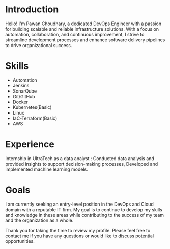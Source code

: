 # Introduction
Hello! I'm Pawan Choudhary, a dedicated DevOps Engineer with a passion for building scalable and reliable infrastructure solutions. With a focus on automation, collaboration, and continuous improvement, I strive to streamline development processes and enhance software delivery pipelines to drive organizational success.


# Skills
* Automation
* Jenkins
* SonarQube
* Git/GitHub
* Docker
* Kubernetes(Basic)
* Linux
* IaC-Terraform(Basic)
* AWS


# Experience
Internship in UltraTech as a data analyst : Conducted data analysis and provided insights to support decision-making processes, Developed and implemented machine learning models.

# Goals
I am currently seeking an entry-level position in the DevOps and Cloud domain with a reputable IT firm. My goal is to continue to develop my skills and knowledge in these areas while contributing to the success of my team and the organization as a whole.

Thank you for taking the time to review my profile. Please feel free to contact me if you have any questions or would like to discuss potential opportunities.

<!---
Pawan-choudhary/Pawan-choudhary is a ✨ special ✨ repository because its `README.md` (this file) appears on your GitHub profile.
You can click the Preview link to take a look at your changes.
--->
